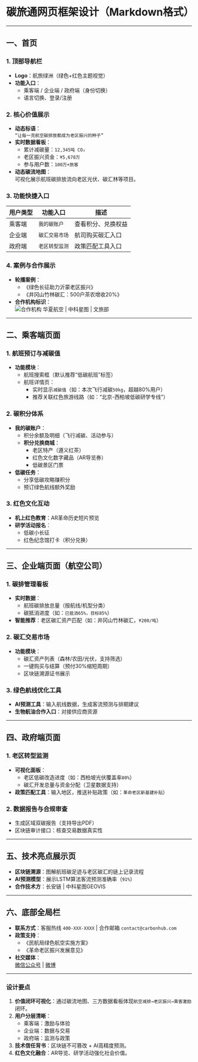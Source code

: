 # 碳旅通网页框架设计（Markdown格式）

---

## 一、首页  
### 1. 顶部导航栏  
- **Logo**：航旅绿洲（绿色+红色主题视觉）  
- **功能入口**：  
  - 乘客端 / 企业端 / 政府端（身份切换）  
  - 语言切换、登录/注册  

### 2. 核心价值展示  
- **动态标语**：  
  `“让每一克航空碳排放都成为老区振兴的种子”`  
- **实时数据看板**：  
  - 累计减碳量：`12,345吨 CO₂`  
  - 老区振兴资金：`¥5,678万`  
  - 参与用户数：`100万+旅客`  
- **动态碳流地图**：  
  可视化展示航班碳排放流向老区光伏、碳汇林等项目。  

### 3. 功能快捷入口  
| 用户类型 | 功能入口       | 描述               |
| -------- | -------------- | ------------------ |
| 乘客端   | `我的碳账户`   | 查看积分、兑换权益 |
| 企业端   | `碳汇交易市场` | 航司购买碳汇入口   |
| 政府端   | `老区转型监测` | 政策匹配工具入口   |

### 4. 案例与合作展示  
- **轮播案例**：  
  - 《绿色长征助力沂蒙老区振兴》  
  - 《井冈山竹林碳汇：500户茶农增收20%》  
- **合作机构标识**：  
  ![合作机构](图标占位链接) 华夏航空 | 中科星图 | 文旅部  

---

## 二、乘客端页面  
### 1. 航班预订与减碳值  
- **功能模块**：  
  - 航班搜索框（默认推荐“低碳航班”标签）  
  - 航班详情页：  
    - 实时显示`减碳值`（如：本次飞行减碳`50kg`，超越80%用户）  
    - 推荐关联红色旅游线路（如：“北京-西柏坡低碳研学专线”）  

### 2. 碳积分体系  
- **我的碳账户**：  
  - 积分余额及明细（飞行减碳、活动参与）  
  - **积分兑换商城**：  
    - 老区特产（遵义红茶）  
    - 红色文化数字藏品（AR导览券）  
    - 低碳景区门票  
- **低碳任务**：  
  - 分享低碳攻略赚积分  
  - 预订绿色航线额外奖励  

### 3. 红色文化互动  
- **机上红色教育**：AR革命历史短片预览  
- **研学活动报名**：  
  - 低碳小长征  
  - 红色纪念馆打卡（积分兑换）  

---

## 三、企业端页面（航空公司）  
### 1. 碳排管理看板  
- **实时数据**：  
  - 航班碳排放总量（按航线/机型分类）  
  - 碳抵消进度（如：`已抵消65%，目标85%`）  
- **智能推荐**：老区碳汇资产匹配（如：井冈山竹林碳汇，`¥200/吨`）  

### 2. 碳汇交易市场  
- **功能模块**：  
  - 碳汇资产列表（森林/农田/光伏，支持筛选）  
  - 一键购买与结算（预付30%缩短周期）  
  - 区块链溯源证书展示  

### 3. 绿色航线优化工具  
- **AI预测工具**：输入航线数据，生成客流预测与排期建议  
- **生物航油合作入口**：对接供应商资源  

---

## 四、政府端页面  
### 1. 老区转型监测  
- **可视化面板**：  
  - 老区低碳改造进度（如：西柏坡光伏覆盖率`80%`）  
  - 碳汇开发总量与资金分配（卫星数据支持）  
- **政策匹配工具**：输入地区，推送补贴政策（如：`革命老区新基建补贴`）  

### 2. 数据报告与合规审查  
- 生成区域双碳报告（支持导出PDF）  
- 区块链审计接口：核查交易数据真实性  

---

## 五、技术亮点展示页  
- **区块链溯源**：图解航班碳足迹与老区碳汇的链上记录流程  
- **AI预测模型**：展示LSTM算法客流预测准确率（`91%`）  
- **合作技术方**：长安链 | 中科星图GEOVIS  

---

## 六、底部全局栏  
- **联系方式**：客服热线 `400-XXX-XXXX` | 合作邮箱 `contact@carbonhub.com`  
- **政策支持**：  
  - 《民航局绿色航空实施方案》  
  - 《革命老区振兴发展意见》  
- **社交媒体**：  
  [微信公众号](#) | [微博](#)  

---

### 设计要点  
1. **价值闭环可视化**：通过碳流地图、三方数据看板体现`航空减排→老区振兴→乘客激励`闭环。  
2. **用户分层清晰**：  
   - 乘客端：激励与体验  
   - 企业端：数据与交易  
   - 政府端：监测与政策  
3. **技术信任背书**：区块链不可篡改 + AI高精度预测。  
4. **红色文化融合**：AR导览、研学活动强化社会价值。  